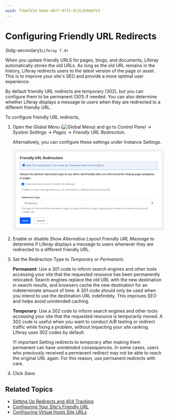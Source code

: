 ```yaml
---
uuid: f5befd14-b9eb-4877-97f5-dc313e9e8fe3
---
```

# Configuring Friendly URL Redirects

{bdg-secondary}`Liferay 7.4+`

When you update friendly URLS for pages, blogs, and documents, Liferay automatically stores the old URLs. As long as the old URL remains in the history, Liferay redirects users to the latest version of the page or asset. This is to improve your site's SEO and provide a more optimal user experience.

By default friendly URL redirects are temporary (302), but you can configure them to be permanent (301) if needed. You can also determine whether Liferay displays a message to users when they are redirected to a different friendly URL.

To configure friendly URL redirects,

1. Open the *Global Menu* (![Global Menu](../../../images/icon-applications-menu.png)) and go to *Control Panel* &rarr; *System Settings* &rarr; *Pages* &rarr; *Friendly URL Redirection*.
   
   Alternatively, you can configure these settings under Instance Settings.

   ![Navigate to the Friendly URL Redirection settings.](./configuring-friendly-url-redirects/images/01.png)

1. Enable or disable *Show Alternative Layout Friendly URL Message* to determine if Liferay displays a message to users whenever they are redirected to a different friendly URL.

1. Set the Redirection Type to *Temporary* or *Permanent*.

   **Permanent**: Use a 301 code to inform search engines and other tools accessing your site that the requested resource has been permanently relocated. Search engines replace the old URL with the new destination in search results, and browsers cache the new destination for an indeterminate amount of time. A 301 code should only be used when you intend to use the destination URL indefinitely. This improves SEO and helps avoid unintended caching.

   **Temporary**: Use a 302 code to inform search engines and other tools accessing your site that the requested resource is temporarily moved. A 302 code is useful when you want to conduct A/B testing or redirect traffic while fixing a problem, without impacting your site ranking. Liferay uses 302 codes by default.

   !!! important
       Setting redirects to temporary after making them permanent can have unintended consequences. In some cases, users who previously received a permanent redirect may not be able to reach the original URL again. For this reason, use permanent redirects with care.

1. Click *Save*.

## Related Topics

* [Setting Up Redirects and 404 Tracking](./setting-up-redirects-and-404-tracking.md)
* [Configuring Your Site's Friendly URL](./configuring-your-sites-friendly-url.md)
* [Configuring Virtual Hosts Site URLs](./configuring-virtual-hosts-site-urls.md)
